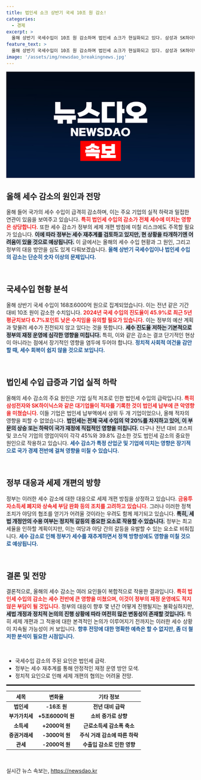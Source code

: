 ```yaml
---
title: 법인세 쇼크 상반기 국세 10조 원 감소!
categories:
  - 경제
excerpt: >
  올해 상반기 국세수입이 10조 원 감소하며 법인세 쇼크가 현실화되고 있다. 삼성과 SK하이닉스의 실적 부진이 주요 원인으로, 정부의 세제 개편 계획에 위협이 가해지고 있다. 법인세 수입이 지난해보다 26% 줄어들 전망 속, 목표 달성 실패 우려가 커지고 있다!
feature_text: >
  올해 상반기 국세수입이 10조 원 감소하며 법인세 쇼크가 현실화되고 있다. 삼성과 SK하이닉스의 실적 부진이 주요 원인으로, 정부의 세제 개편 계획에 위협이 가해지고 있다. 법인세 수입이 지난해보다 26% 줄어들 전망 속, 목표 달성 실패 우려가 커지고 있다!
image: '/assets/img/newsdao_breakingnews.jpg'
---
```


<p><img src="/assets/img/newsdao_breakingnews.jpg" alt="ontimetimes 속보" /></p>

<h2 data-ke-size="size26">올해 세수 감소의 원인과 전망</h2>

<p data-ke-size="size16">올해 들어 국가의 세수 수입이 급격히 감소하며, 이는 주요 기업의 실적 하락과 밀접한 연관이 있음을 보여주고 있습니다. <b><span style="color: #ee2323;">특히 법인세 수입의 감소가 전체 세수에 미치는 영향은 상당합니다.</span></b> 또한 세수 감소가 정부의 세제 개편 방침에 미칠 리스크에도 주목할 필요가 있습니다. <b><span style="background-color: #21538527;">이에 따라 정부는 세수 재추계를 검토하고 있지만, 현 상황을 타개하기엔 어려움이 있을 것으로 예상됩니다.</span></b> 이 글에서는 올해의 세수 수입 현황과 그 원인, 그리고 정부의 대응 방안을 심도 있게 다뤄보겠습니다. <b><span style="color: #1a5490;">올해 상반기 국세수입이나 법인세 수입의 감소는 단순히 숫자 이상의 문제입니다.</span></b></p>

<p data-ke-size="size16">&nbsp;</p>

<h2 data-ke-size="size26">국세수입 현황 분석</h2>

<p data-ke-size="size16">올해 상반기 국세 수입이 168조6000억 원으로 집계되었습니다. 이는 전년 같은 기간 대비 10조 원이 감소한 수치입니다. <b><span style="color: #ee2323;">2024년 국세 수입의 진도율이 45.9%로 최근 5년 평균치보다 6.7%포인트 낮은 수치임을 유의할 필요가 있습니다.</span></b> 이는 정부의 예산 계획과 맞물려 세수가 진전되지 않고 있다는 것을 뜻합니다. <b><span style="background-color: #21538527;">세수 진도율 저하는 기본적으로 정부의 재정 운영에 심각한 영향을 미칩니다.</span></b> 특히, 이와 같은 감소는 결코 단기적인 현상이 아니라는 점에서 장기적인 영향을 염두에 두어야 합니다. <b><span style="color: #1a5490;">정치적 사회적 여건을 감안할 때, 세수 회복이 쉽지 않을 것으로 보입니다.</span></b></p>

<p data-ke-size="size16">&nbsp;</p>

<h2 data-ke-size="size26">법인세 수입 급증과 기업 실적 하락</h2>

<p data-ke-size="size16">올해의 세수 감소의 주요 원인은 기업 실적 저조로 인한 법인세 수입의 급락입니다. <b><span style="color: #ee2323;">특히 삼성전자와 SK하이닉스와 같은 대기업들이 적자를 기록한 것이 법인세 납부에 큰 악영향을 미쳤습니다.</span></b> 이들 기업은 법인세 납부액에서 상위 두 개 기업이었으나, 올해 적자의 영향을 피할 수 없었습니다. <b><span style="background-color: #21538527;">법인세는 전체 국세 수입의 약 20%를 차지하고 있어, 이 부문의 상승 또는 하락이 국가 재정에 직접적인 영향을 미칩니다.</span></b> 더구나 전년 대비 코스피 및 코스닥 기업의 영업이익이 각각 45%와 39.8% 감소한 것도 법인세 감소의 중요한 원인으로 작용하고 있습니다. <b><span style="color: #1a5490;">세수 감소가 특정 산업군 및 기업에 미치는 영향은 장기적으로 국가 경제 전반에 걸쳐 영향을 미칠 수 있습니다.</span></b></p>

<p data-ke-size="size16">&nbsp;</p>

<h2 data-ke-size="size26">정부 대응과 세제 개편의 방향</h2>

<p data-ke-size="size16">정부는 이러한 세수 감소에 대한 대응으로 세제 개편 방침을 상정하고 있습니다. <b><span style="color: #ee2323;">금융투자소득세 폐지와 상속세 부담 완화 등의 조치를 고려하고 있습니다.</span></b> 그러나 이러한 정책 조치가 야당의 협조를 얻기가 어려울 것이라는 우려도 함께 제기되고 있습니다. <b><span style="background-color: #21538527;">특히, 세법 개정안의 수용 여부는 정치적 갈등의 중요한 요소로 작용할 수 있습니다.</span></b> 정부는 최고 세율을 인하할 계획이지만, 이는 여당과 야당 간의 갈등을 유발할 수 있는 요소로 비춰집니다. <b><span style="color: #1a5490;">세수 감소로 인해 정부가 세수를 재추계하면서 정책 방향성에도 영향을 미칠 것으로 예상됩니다.</span></b></p>

<p data-ke-size="size16">&nbsp;</p>

<h2 data-ke-size="size26">결론 및 전망</h2>

<p data-ke-size="size16">결론적으로, 올해의 세수 감소는 여러 요인들이 복합적으로 작용한 결과입니다. <b><span style="color: #ee2323;">특히 법인세 수입의 감소는 세수 전반에 큰 영향을 미쳤으며, 이것이 정부의 재정 운영에도 적지 않은 부담이 될 것입니다.</span></b> 정부의 대응이 향후 몇 년간 어떻게 진행될지는 불확실하지만, <b><span style="background-color: #21538527;">세법 개정과 정치적 논의의 진행 상황에 따라 여전히 많은 변동성이 존재할 것입니다.</span></b> 특히 세제 개편과 그 적용에 대한 본격적인 논의가 이루어지기 전까지는 이러한 세수 상황이 지속될 가능성이 커 보입니다. <b><span style="color: #1a5490;">향후 전망에 대한 명확한 예측은 할 수 없지만, 좀 더 철저한 분석이 필요한 시점입니다.</span></b></p>

<p data-ke-size="size16">&nbsp;</p>

<ul>
    <li>국세수입 감소의 주된 요인은 법인세 급락.</li>
    <li>정부는 세수 재추계를 통해 안정적인 재정 운영 방안 모색.</li>
    <li>정치적 요인으로 인해 세제 개편의 협의는 어려울 전망.</li>
</ul>

<hr style="border: 1px solid #000;">

<table style="width: 100%; border-collapse: collapse;">
    <thead>
        <tr>
            <th style="text-align: center;"><b>세목</b></th>
            <th style="text-align: center;"><b>변화율</b></th>
            <th style="text-align: center;"><b>기타 정보</b></th>
        </tr>
    </thead>
    <tbody>
        <tr>
            <td style="text-align: center; height: 17px;"><b>법인세</b></td>
            <td style="text-align: center; height: 17px;"><b>-16조 원</b></td>
            <td style="text-align: center; height: 17px;"><b>전년 대비 급락</b></td>
        </tr>
        <tr>
            <td style="text-align: center; height: 17px;"><b>부가가치세</b></td>
            <td style="text-align: center; height: 17px;"><b>+5조6000억 원</b></td>
            <td style="text-align: center; height: 17px;"><b>소비 증가로 상향</b></td>
        </tr>
        <tr>
            <td style="text-align: center; height: 17px;"><b>소득세</b></td>
            <td style="text-align: center; height: 17px;"><b>+2000억 원</b></td>
            <td style="text-align: center; height: 17px;"><b>근로소득세 감소폭 축소</b></td>
        </tr>
        <tr>
            <td style="text-align: center; height: 17px;"><b>증권거래세</b></td>
            <td style="text-align: center; height: 17px;"><b>-3000억 원</b></td>
            <td style="text-align: center; height: 17px;"><b>주식 거래 감소에 따른 하락</b></td>
        </tr>
        <tr>
            <td style="text-align: center; height: 17px;"><b>관세</b></td>
            <td style="text-align: center; height: 17px;"><b>-2000억 원</b></td>
            <td style="text-align: center; height: 17px;"><b>수출입 감소로 인한 영향</b></td>
        </tr>
    </tbody>
</table>

<p data-ke-size="size16">&nbsp;</p>
실시간 뉴스 속보는, <a href="https://newsdao.kr" rel="dofollow">https://newsdao.kr</a>



